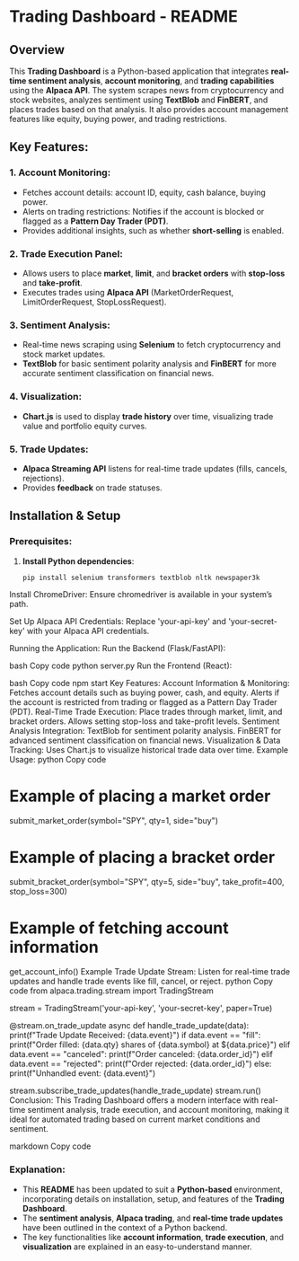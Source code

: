 # Trading Dashboard - README

## Overview
This **Trading Dashboard** is a Python-based application that integrates **real-time sentiment analysis**, **account monitoring**, and **trading capabilities** using the **Alpaca API**. The system scrapes news from cryptocurrency and stock websites, analyzes sentiment using **TextBlob** and **FinBERT**, and places trades based on that analysis. It also provides account management features like equity, buying power, and trading restrictions.

## Key Features:

### 1. **Account Monitoring**:
- Fetches account details: account ID, equity, cash balance, buying power.
- Alerts on trading restrictions: Notifies if the account is blocked or flagged as a **Pattern Day Trader (PDT)**.
- Provides additional insights, such as whether **short-selling** is enabled.

### 2. **Trade Execution Panel**:
- Allows users to place **market**, **limit**, and **bracket orders** with **stop-loss** and **take-profit**.
- Executes trades using **Alpaca API** (MarketOrderRequest, LimitOrderRequest, StopLossRequest).

### 3. **Sentiment Analysis**:
- Real-time news scraping using **Selenium** to fetch cryptocurrency and stock market updates.
- **TextBlob** for basic sentiment polarity analysis and **FinBERT** for more accurate sentiment classification on financial news.

### 4. **Visualization**:
- **Chart.js** is used to display **trade history** over time, visualizing trade value and portfolio equity curves.

### 5. **Trade Updates**:
- **Alpaca Streaming API** listens for real-time trade updates (fills, cancels, rejections).
- Provides **feedback** on trade statuses.

## Installation & Setup

### Prerequisites:
1. **Install Python dependencies**:
   ```bash
   pip install selenium transformers textblob nltk newspaper3k
Install ChromeDriver: Ensure chromedriver is available in your system’s path.

Set Up Alpaca API Credentials: Replace 'your-api-key' and 'your-secret-key' with your Alpaca API credentials.

Running the Application:
Run the Backend (Flask/FastAPI):

bash
Copy code
python server.py
Run the Frontend (React):

bash
Copy code
npm start
Key Features:
Account Information & Monitoring:
Fetches account details such as buying power, cash, and equity.
Alerts if the account is restricted from trading or flagged as a Pattern Day Trader (PDT).
Real-Time Trade Execution:
Place trades through market, limit, and bracket orders.
Allows setting stop-loss and take-profit levels.
Sentiment Analysis Integration:
TextBlob for sentiment polarity analysis.
FinBERT for advanced sentiment classification on financial news.
Visualization & Data Tracking:
Uses Chart.js to visualize historical trade data over time.
Example Usage:
python
Copy code
# Example of placing a market order
submit_market_order(symbol="SPY", qty=1, side="buy")

# Example of placing a bracket order
submit_bracket_order(symbol="SPY", qty=5, side="buy", take_profit=400, stop_loss=300)

# Example of fetching account information
get_account_info()
Example Trade Update Stream:
Listen for real-time trade updates and handle trade events like fill, cancel, or reject.
python
Copy code
from alpaca.trading.stream import TradingStream

stream = TradingStream('your-api-key', 'your-secret-key', paper=True)

@stream.on_trade_update
async def handle_trade_update(data):
    print(f"Trade Update Received: {data.event}")
    if data.event == "fill":
        print(f"Order filled: {data.qty} shares of {data.symbol} at ${data.price}")
    elif data.event == "canceled":
        print(f"Order canceled: {data.order_id}")
    elif data.event == "rejected":
        print(f"Order rejected: {data.order_id}")
    else:
        print(f"Unhandled event: {data.event}")

stream.subscribe_trade_updates(handle_trade_update)
stream.run()
Conclusion:
This Trading Dashboard offers a modern interface with real-time sentiment analysis, trade execution, and account monitoring, making it ideal for automated trading based on current market conditions and sentiment.

markdown
Copy code

### Explanation:
- This **README** has been updated to suit a **Python-based** environment, incorporating details on installation, setup, and features of the **Trading Dashboard**.
- The **sentiment analysis**, **Alpaca trading**, and **real-time trade updates** have been outlined in the context of a Python backend.
- The key functionalities like **account information**, **trade execution**, and **visualization** are explained in an easy-to-understand manner.





